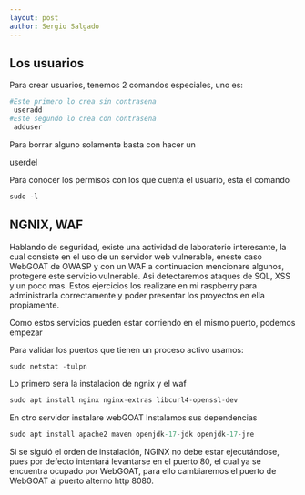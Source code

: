 ```yaml
---
layout: post
author: Sergio Salgado
---
```


## [](#header-2)<a id="usuarios">Los usuarios</a>

Para crear usuarios, tenemos 2 comandos especiales, uno es: 

```S
#Este primero lo crea sin contrasena
 useradd
#Este segundo lo crea con contrasena
 adduser
 ```

Para borrar alguno solamente basta con hacer un

userdel

Para conocer los permisos con los que cuenta el usuario, esta el comando 

```s
sudo -l
```

## [](#header-2)NGNIX, WAF

Hablando de seguridad, existe una actividad de laboratorio interesante, la cual consiste en el uso de un servidor web vulnerable, eneste caso WebGOAT de OWASP y con un WAF a continuacion mencionare algunos, protegere este servicio vulnerable. Asi detectaremos ataques de SQL, XSS y un poco mas. 
Estos ejercicios los realizare en mi raspberry para administrarla correctamente y poder presentar los proyectos en ella propiamente.

Como estos servicios pueden estar corriendo en el mismo puerto, podemos empezar

Para validar los puertos que tienen un proceso activo usamos:

```s
sudo netstat -tulpn
```

Lo primero sera la instalacion de ngnix y el waf

```s
sudo apt install nginx nginx-extras libcurl4-openssl-dev
```

En otro servidor instalare webGOAT
Instalamos sus dependencias

```s
sudo apt install apache2 maven openjdk-17-jdk openjdk-17-jre
```
Si se siguió el orden de instalación, NGINX no debe estar ejecutándose, pues por defecto intentará levantarse en el puerto 80, el cual ya se encuentra ocupado por WebGOAT, para ello cambiaremos el puerto de WebGOAT al puerto alterno http 8080.
